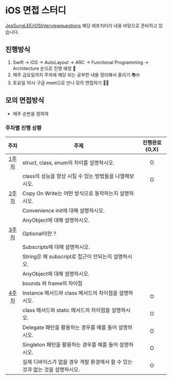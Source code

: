 # iOS 면접 스터디
[JeaSungLEE/iOSInterviewquestions](https://github.com/JeaSungLEE/iOSInterviewquestions) 해당 레포지터리 내용 바탕으로 준비하고 있습니다.

## 진행방식 

1. Swift -> iOS -> AutoLayout -> ARC -> Functional Programming -> Architecture 순으로 진행 예정 💪
2. 매주 금요일까지 주차에 해당 되는 공부한 내용 정리해서 올리기 📚🤓
3. 토요일 10시 구글 meet으로 만나 모의 면접하기 🎤🙈

## 모의 면접방식

* 매주 순번을 정하여


### 주차별 진행 상황

| 주차 | <center>주제</center>                    |   진행완료(O,X)   |
| :-----: | -------------------------------------------------------- | :-------------: |
|  [1주차](Answer/Week_1.md)   | struct, class, enum의 차이를 설명하시오.  | O |
|| class의 성능을 향상 시킬 수 있는 방법들을 나열해보시오.  | O |
|  [2주차](Answer/Week_2.md)   | Copy On Write는 어떤 방식으로 동작하는지 설명하시오.  | |
|| Convenience init에 대해  설명하시오.  |  |
|| AnyObject에 대해 설명하시오.  |  |
|  [3주차](Answer/Week_3.md)   | Optional이란 ?  |  |
|| Subscripts에 대해 설명하시오.  |  |
|| String은 왜 subscript로 접근이 안되는지 설명하시오.  |  |
|| AnyObject에 대해 설명하시오.  |  |
|| bounds 와 frame의 차이점  |  |
|  [4주차](Answer/Week_4.md)   | Instance 메서드와 class 메서드의 차이점을 설명하시오. | O |
|| class 메서드와 static 메서드의 차이점을 설명하시오. | O |
|| Delegate 패턴을 활용하는 경우를 예를 들어 설명하시오. | O |
|| Singleton 패턴을 활용하는 경우를 예를 들어 설명하시오. | O |
|| 실제 디바이스가 없을 경우 개발 환경에서 할 수 있는 것과 없는 것을 설명하시오. | O |
